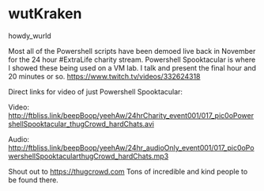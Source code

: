 # wutKraken
howdy_wurld

Most all of the Powershell scripts have been demoed live back in November for the 24 hour #ExtraLife charity stream. Powershell Spooktacular is where I showed these being used on a VM lab. I talk and present the final hour and 20 minutes or so.
https://www.twitch.tv/videos/332624318

Direct links for video of just Powershell Spooktacular:

Video:
http://ftbliss.link/beepBoop/yeehAw/24hrCharity_event001/017_pic0oPowershellSpooktacular_thugCrowd_hardChats.avi 

Audio:
http://ftbliss.link/beepBoop/yeehAw/24hr_audioOnly_event001/017_pic0oPowershellSpooktacularthugCrowd_hardChats.mp3

Shout out to https://thugcrowd.com Tons of incredible and kind people to be found there.
